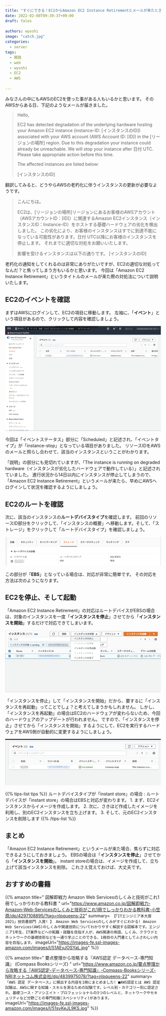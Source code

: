 ```yaml
---
title: "すぐにできる！EC2からAmazon EC2 Instance Retirementとメールが来たときの対応"
date: 2022-02-08T09:39:37+09:00
draft: fales

authors: wyoshi
image: "catch.jpg"
categories:
  - server
tags:
  - 開発
  - web
  - wyoshi
  - EC2
  - AWS

---
```


みなさんの中にもAWSのEC2を使った事がある人もいるかと思います。
そのAWSからある日、下記のようなメールが届きました。

> Hello,
>
> EC2 has detected degradation of the underlying hardware hosting your Amazon EC2 instance (instance-ID: [インスタンスのID]) associated with your AWS account (AWS Account ID: [ID]) in the [リージョンの場所] region.
> Due to this degradation your instance could already be unreachable.
> We will stop your instance after 日付 UTC.
> Please take appropriate action before this time.
>
> The affected instances are listed below:
>
> [インスタンスのID]

翻訳してみると、どうやらAWSの老朽化に伴うインスタンスの更新が必要なようです。

> こんにちは。
>
> EC2は、[リージョンの場所]リージョンにあるお客様のAWSアカウント（AWSアカウントID：[ID]）に関連するAmazon EC2インスタンス（インスタンスID：Instance-ID）をホストする基礎ハードウェアの劣化を検出しました。
> この劣化により、お客様のインスタンスはすでに到達不能になっている可能性があります。日付 UTC以降にお客様のインスタンスを停止します。
> それまでに適切な対処をお願いいたします。
>
> 影響を受けるインスタンスは以下の通りです。
> [インスタンスのID]

老朽化の通知をしてくれるのは非常にありがたいですが、EC2の適切な対処ってなんだ？と焦ってしまう方もいるかと思います。
今回は「Amazon EC2 Instance Retirement」というタイトルのメールが来た際の対処法について説明いたします。

## EC2のイベントを確認
まずはAWSにログインして、EC2の項目に移動します。
左袖に、「**イベント**」という項目があるので、クリックして内容を確認しましょう。

![](img01.png)

今回は「イベントステータス」部分に「Scheduled」と記述され、「イベントタイプ」が「instance-stop」となっている項目がありました。
リソースIDをAWSのメールと照らし合わせて、該当のインスタンスということがわかります。

「説明」の部分にも見切れていますが、「The instance is running on degraded hardware（インスタンスが劣化したハードウェアで動作している）」と記述されていました。
進行状況から14日以内にインスタンスが停止してしまうので、「Amazon EC2 Instance Retirement」というメールが来たら、早めにAWSへログインして状況を確認するようにしましょう。

## EC2のルートを確認
次に、該当のインスタンスの**ルートデバイスタイプ**を確認します。
前回のリソースID部分をクリックして、「インスタンスの概要」へ移動します。そして、「ストレージ」をクリックして「ルートデバイスタイプ」を確認しましょう。

![](img02.png)

この部分が「**EBS**」となっている場合は、対応が非常に簡単です。
その対応を方法は次のようになります。

## EC2を停止、そして起動
「Amazon EC2 Instance Retirement」の対応はルートデバイスがEBSの場合は、対象のインスタンスを一度「**インスタンスを停止**」させてから「**インスタンスを開始**」するだけで対応できてしまいます。

![](img03.png)

「インスタンスを停止」して「インスタンスを開始」だから、要するに「インスタンスを再起動」ってことでしょ？と考えてしまうかもしれません。
しかし、「インスタンスを再起動」の場合はEC2のハードウェアが変わらないため、今回のハードウェアのアップデートが行われません。
ですので、「インスタンスを停止」させてから「インスタンスを開始」するようにして、EC2を実行するハードウェアをAWS側が自動的に変更するようにしましょう。

![](img04.png)

{{% tips-list tips %}}
ルートデバイスタイプが「instant store」の場合
: ルートデバイスが「instant store」の場合はEBSと対応が変わります。
    1. まず、EC2インスタンスからイメージを作成します。
    2. 次に、さきほど作成したイメージを利用し、別のEC2インスタンスを立ち上げます。
    3. そして、元のEC2インスタンスを削除します
{{% /tips-list %}}

## まとめ
「Amazon EC2 Instance Retirement」というメールが来た場合、焦らずに対応できるようにしておきましょう。
EBSの場合は「**インスタンスを停止**」させてから「**インスタンスを開始**」。
instant storeの場合は、イメージを作成して、立ち上げて該当インスタンスを削除。
これさえ覚えておけば、大丈夫です。

## おすすめの書籍
{{% amazon title=" 図解即戦力 Amazon Web Servicesのしくみと技術がこれ1冊でしっかりわかる教科書 " url="https://www.amazon.co.jp/図解即戦力-Amazon-Web-Servicesのしくみと技術がこれ1冊でしっかりわかる教科書-小笠原/dp/4297108895/?tag=nlpqueens-22" summary=` 【「ITエンジニア本大賞2021」技術書部門 入賞! 】 Amazon Web Servicesのしくみがすぐにわかる! Amazon Web Services(AWS)のしくみや関連技術についてわかりやすく解説する図解本です。エンジニア1年生、IT業界などへの転職・就職を目指す人が、AWS関連の用語、しくみ、クラウドとネットワークの基礎技術などを一通り学ぶことのできる、1冊目の入門書としてふさわしい内容を目指します。` imageUrl="https://images-fe.ssl-images-amazon.com/images/I/51AEyJOSYaL.jpg" %}}

{{% amazon title=" 要点整理から攻略する『AWS認定 データベース-専門知識』 (Compass Booksシリーズ) " url="https://www.amazon.co.jp/要点整理から攻略する『AWS認定-データベース-専門知識』-Compass-Booksシリーズ-NRIネットコム株式会社/dp/4839975078/?tag=nlpqueens-22" summary=` 「AWS 認定 データベース」に頻出する内容を1冊にまとめました! ■AWS認定とは AWS 認定試験は、AWSに関する知識・スキルを測るための試験です。レベル別・カテゴリー別に認定され、基礎コース・アソシエイト・プロフェッショナルの3つのレベルと、ネットワークやセキュリティなど分野ごとの専門知識(スペシャリティ)があります。` imageUrl="https://images-fe.ssl-images-amazon.com/images/I/51svKeJL9KS.jpg" %}}

